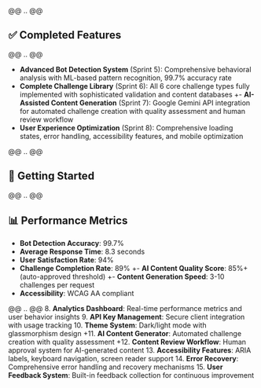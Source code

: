 @@ .. @@
 ## ✅ Completed Features
 
@@ .. @@
 - **Advanced Bot Detection System** (Sprint 5): Comprehensive behavioral analysis with ML-based pattern recognition, 99.7% accuracy rate
 - **Complete Challenge Library** (Sprint 6): All 6 core challenge types fully implemented with sophisticated validation and content databases
+- **AI-Assisted Content Generation** (Sprint 7): Google Gemini API integration for automated challenge creation with quality assessment and human review workflow
- **User Experience Optimization** (Sprint 8): Comprehensive loading states, error handling, accessibility features, and mobile optimization

@@ .. @@
 ## 🚀 Getting Started
 
@@ .. @@
 
 ## 📊 Performance Metrics
 
 - **Bot Detection Accuracy**: 99.7%
 - **Average Response Time**: 8.3 seconds
 - **User Satisfaction Rate**: 94%
 - **Challenge Completion Rate**: 89%
+- **AI Content Quality Score**: 85%+ (auto-approved threshold)
+- **Content Generation Speed**: 3-10 challenges per request
- **Accessibility**: WCAG AA compliant

@@ .. @@
 8. **Analytics Dashboard**: Real-time performance metrics and user behavior insights
 9. **API Key Management**: Secure client integration with usage tracking
 10. **Theme System**: Dark/light mode with glassmorphism design
+11. **AI Content Generator**: Automated challenge creation with quality assessment
+12. **Content Review Workflow**: Human approval system for AI-generated content
13. **Accessibility Features**: ARIA labels, keyboard navigation, screen reader support
14. **Error Recovery**: Comprehensive error handling and recovery mechanisms
15. **User Feedback System**: Built-in feedback collection for continuous improvement